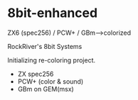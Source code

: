 # 8bit-enhanced
ZX6 (spec256) / PCW+ / GBm-->colorized

RockRiver's 8bit Systems

Initializing re-coloring project.
* ZX spec256 
* PCW+ (color & sound)
* GBm on GEM(msx)
